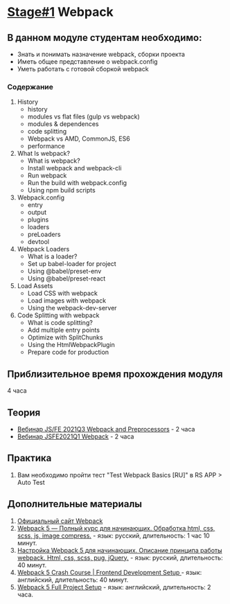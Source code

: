 # [Stage#1](../../) Webpack
## В данном модуле студентам необходимо:
- Знать и понимать назначение webpack, сборки проекта
- Иметь общее представление о webpack.config 
- Уметь работать с готовой сборкой webpack

### Содержание
1. History	
    - history
    - modules vs flat files (gulp vs webpack)
    - modules & dependences
    - code splitting
    - Webpack vs AMD, CommonJS, ES6
    - performance
2. What Is webpack?	
	- What is webpack?
	- Install webpack and webpack-cli
	- Run webpack
	- Run the build with webpack.config
	- Using npm build scripts
3. Webpack.config
    - entry
    - output
    - plugins
    - loaders
    - preLoaders
    - devtool
4. Webpack Loaders	
	- What is a loader?
	- Set up babel-loader for project
	- Using @babel/preset-env
	- Using @babel/preset-react
5. Load Assets	
	- Load CSS with webpack
	- Load images with webpack
	- Using the webpack-dev-server
6. Code Splitting with webpack	
	- What is code splitting?
	- Add multiple entry points
	- Optimize with SplitChunks
	- Using the HtmlWebpackPlugin
	- Prepare code for production

## Приблизительное время прохождения модуля
4 часа

## Теория 
- [Вебинар JS/FE 2021Q3 Webpack and Preprocessors](https://youtu.be/Edue1LmnZqo) - 2 часа
- [Вебинар JSFE2021Q1 Webpack](https://youtu.be/bozzyi8Tok0) - 2 часа

## Практика 
1. Вам необходимо пройти тест "Test Webpack Basics [RU]" в RS APP > Auto Test

## Дополнительные материалы
1. [Официальный сайт Webpack](https://webpack.js.org/)
2. [Webpack 5 — Полный курс для начинающих. Обработка html, css, scss, js, image compress.](https://youtu.be/o8KMucDpSno) - язык: русский, длительность: 1 час 10 минут.
3. [Настройка Webpack 5 для начинающих. Описание принципа работы webpack. Html, css, scss, pug, jQuery.](https://youtu.be/gVenbqg9Rww) - язык: русский, длительность: 40 минут.
4. [Webpack 5 Crash Course | Frontend Development Setup ](https://youtu.be/IZGNcSuwBZs) - язык: английский, длительность: 40 минут.
5. [Webpack 5 Full Project Setup](https://youtu.be/TOb1c39m64A) - язык: английский, длительность: 2 часа.
